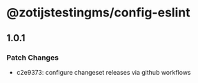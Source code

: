 # @zotijstestingms/config-eslint

## 1.0.1

### Patch Changes

- c2e9373: configure changeset releases via github workflows
